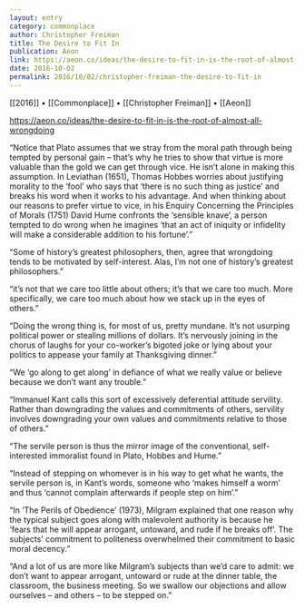 ```yaml
---
layout: entry
category: commonplace
author: Christopher Freiman
title: The Desire to Fit In
publication: Aeon
link: https://aeon.co/ideas/the-desire-to-fit-in-is-the-root-of-almost-all-wrongdoing
date: 2016-10-02
permalink: 2016/10/02/christopher-freiman-the-desire-to-fit-in
---
```


[[2016]] • [[Commonplace]] • [[Christopher Freiman]] • [[Aeon]]

https://aeon.co/ideas/the-desire-to-fit-in-is-the-root-of-almost-all-wrongdoing

“Notice that Plato assumes that we stray from the moral path through being tempted by personal gain – that’s why he tries to show that virtue is more valuable than the gold we can get through vice. He isn’t alone in making this assumption. In Leviathan (1651), Thomas Hobbes worries about justifying morality to the ‘fool’ who says that ‘there is no such thing as justice’ and breaks his word when it works to his advantage. And when thinking about our reasons to prefer virtue to vice, in his Enquiry Concerning the Principles of Morals (1751) David Hume confronts the ‘sensible knave’, a person tempted to do wrong when he imagines ‘that an act of iniquity or infidelity will make a considerable addition to his fortune’.”

“Some of history’s greatest philosophers, then, agree that wrongdoing tends to be motivated by self-interest. Alas, I’m not one of history’s greatest philosophers.”

“it’s not that we care too little about others; it’s that we care too much. More specifically, we care too much about how we stack up in the eyes of others.”

“Doing the wrong thing is, for most of us, pretty mundane. It’s not usurping political power or stealing millions of dollars. It’s nervously joining in the chorus of laughs for your co-worker’s bigoted joke or lying about your politics to appease your family at Thanksgiving dinner.”

“We ‘go along to get along’ in defiance of what we really value or believe because we don’t want any trouble.”

“Immanuel Kant calls this sort of excessively deferential attitude servility. Rather than downgrading the values and commitments of others, servility involves downgrading your own values and commitments relative to those of others.”

“The servile person is thus the mirror image of the conventional, self-interested immoralist found in Plato, Hobbes and Hume.”

“Instead of stepping on whomever is in his way to get what he wants, the servile person is, in Kant’s words, someone who ‘makes himself a worm’ and thus ‘cannot complain afterwards if people step on him’.”

“In ‘The Perils of Obedience’ (1973), Milgram explained that one reason why the typical subject goes along with malevolent authority is because he ‘fears that he will appear arrogant, untoward, and rude if he breaks off’. The subjects’ commitment to politeness overwhelmed their commitment to basic moral decency.”

“And a lot of us are more like Milgram’s subjects than we’d care to admit: we don’t want to appear arrogant, untoward or rude at the dinner table, the classroom, the business meeting. So we swallow our objections and allow ourselves – and others – to be stepped on.”
